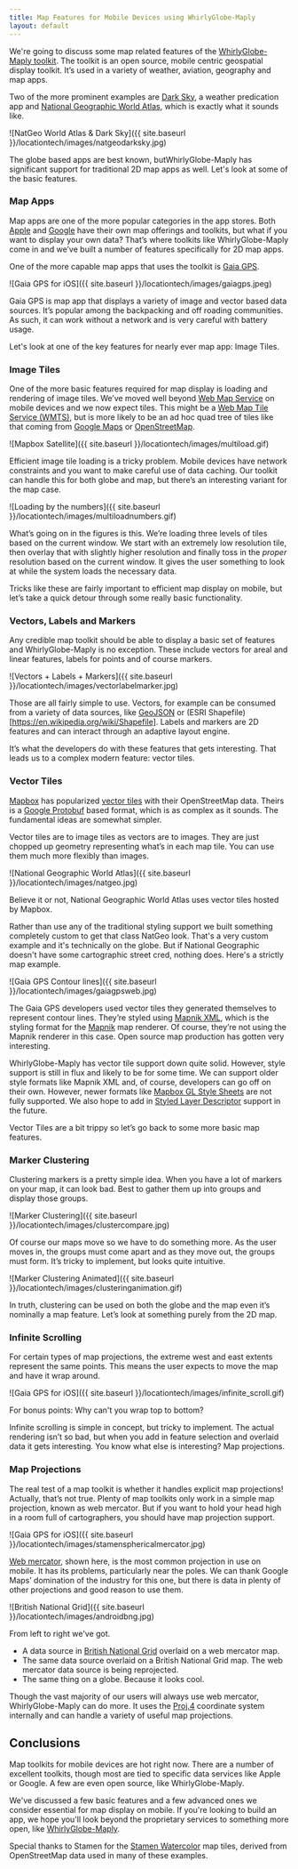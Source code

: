 ```yaml
---
title: Map Features for Mobile Devices using WhirlyGlobe-Maply
layout: default
---
```


We're going to discuss some map related features of the [WhirlyGlobe-Maply toolkit](http://mousebird.github.io/WhirlyGlobe).  The toolkit is an open source, mobile centric geospatial display toolkit.  It’s used in a variety of weather, aviation, geography and map apps.

Two of the more prominent examples are [Dark Sky](https://itunes.apple.com/us/app/dark-sky-weather-radar-hyperlocal/id517329357?mt=8), a weather predication app and [National Geographic World Atlas](https://itunes.apple.com/us/app/national-geographic-world/id364733950?mt=8), which is exactly what it sounds like.

![NatGeo World Atlas & Dark Sky]({{ site.baseurl }}/locationtech/images/natgeodarksky.jpg)

The globe based apps are best known, butWhirlyGlobe-Maply has significant support for traditional 2D map apps as well.  Let's look at some of the basic features.

### Map Apps

Map apps are one of the more popular categories in the app stores.  Both [Apple](https://developer.apple.com/library/ios/documentation/MapKit/Reference/MapKit_Framework_Reference/) and [Google](https://developers.google.com/maps/documentation/android-api/) have their own map offerings and toolkits, but what if you want to display your own data?  That’s where toolkits like WhirlyGlobe-Maply come in and we’ve built a number of features specifically for 2D map apps.

One of the more capable map apps that uses the toolkit is [Gaia GPS](https://www.gaiagps.com).  

![Gaia GPS for iOS]({{ site.baseurl }}/locationtech/images/gaiagps.jpeg)

Gaia GPS is map app that displays a variety of image and vector based data sources.  It’s popular among the backpacking and off roading communities.  As such, it can work without a network and is very careful with battery usage.

Let's look at one of the key features for nearly ever map app:  Image Tiles.

### Image Tiles

One of the more basic features required for map display is loading and rendering of image tiles.  We’ve moved well beyond [Web Map Service](http://www.opengeospatial.org/standards/wms) on mobile devices and we now expect tiles.  This might be a [Web Map Tile Service (WMTS)](http://www.opengeospatial.org/standards/wmts), but is more likely to be an ad hoc quad tree of tiles like that coming from [Google Maps](https://www.google.com/maps) or [OpenStreetMap](https://www.openstreetmap.org).

![Mapbox Satellite]({{ site.baseurl }}/locationtech/images/multiload.gif)

Efficient image tile loading is a tricky problem.  Mobile devices have network constraints and you want to make careful use of data caching.  Our toolkit can handle this for both globe and map, but there’s an interesting variant for the map case.

![Loading by the numbers]({{ site.baseurl }}/locationtech/images/multiloadnumbers.gif)

What’s going on in the figures is this.  We’re loading three levels of tiles based on the current window.  We start with an extremely low resolution tile, then overlay that with slightly higher resolution and finally toss in the *proper* resolution based on the current window.  It gives the user something to look at while the system loads the necessary data.

Tricks like these are fairly important to efficient map display on mobile, but let’s take a quick detour through some really basic functionality.

### Vectors, Labels and Markers

Any credible map toolkit should be able to display a basic set of features and WhirlyGlobe-Maply is no exception.  These include vectors for areal and linear features, labels for points and of course markers.

![Vectors + Labels + Markers]({{ site.baseurl }}/locationtech/images/vectorlabelmarker.jpg)

Those are all fairly simple to use.  Vectors, for example can be consumed from a variety of data sources, like [GeoJSON](http://geojson.org/) or (ESRI Shapefile)[https://en.wikipedia.org/wiki/Shapefile].  Labels and markers are 2D features and can interact through an adaptive layout engine.

It’s what the developers do with these features that gets interesting. That leads us to a complex modern feature: vector tiles.

### Vector Tiles

[Mapbox](https://www.mapbox.com/) has popularized [vector tiles](https://www.mapbox.com/developers/vector-tiles/) with their OpenStreetMap data.  Theirs is a [Google Protobuf](https://github.com/google/protobuf) based format, which is as complex as it sounds.  The fundamental ideas are somewhat simpler.

Vector tiles are to image tiles as vectors are to images.  They are just chopped up geometry representing what’s in each map tile.  You can use them much more flexibly than images.

![National Geographic World Atlas]({{ site.baseurl }}/locationtech/images/natgeo.jpg)

Believe it or not, National Geographic World Atlas uses vector tiles hosted by Mapbox. 

Rather than use any of the traditional styling support we built something completely custom to get that class NatGeo look.  That's a very custom example and it's technically on the globe.  But if National Geographic doesn't have some cartographic street cred, nothing does.  Here's a strictly map example.

![Gaia GPS Contour lines]({{ site.baseurl }}/locationtech/images/gaiagpsweb.jpg)

The Gaia GPS developers used vector tiles they generated themselves to represent contour lines.  They’re styled using [Mapnik XML](https://github.com/mapnik/mapnik/wiki/XMLConfigReference), which is the styling format for the [Mapnik](http://mapnik.org/) map renderer.  Of course, they’re not using the Mapnik renderer in this case.  Open source map production has gotten very interesting.

WhirlyGlobe-Maply has vector tile support down quite solid.  However, style support is still in flux and likely to be for some time.  We can support older style formats like Mapnik XML and, of course, developers can go off on their own.  However, newer formats like [Mapbox GL Style Sheets](https://www.mapbox.com/mapbox-gl-style-spec/) are not fully supported.  We also hope to add in [Styled Layer Descriptor](http://www.opengeospatial.org/standards/sld) support in the future.

Vector Tiles are a bit trippy so let’s go back to some more basic map features.

### Marker Clustering

Clustering markers is a pretty simple idea.  When you have a lot of markers on your map, it can look bad.  Best to gather them up into groups and display those groups.

![Marker Clustering]({{ site.baseurl }}/locationtech/images/clustercompare.jpg)

Of course our maps move so we have to do something more.  As the user moves in, the groups must come apart and as they move out, the groups must form.  It’s tricky to implement, but looks quite intuitive.

![Marker Clustering Animated]({{ site.baseurl }}/locationtech/images/clusteringanimation.gif)

In truth, clustering can be used on both the globe and the map even it’s nominally a map feature.  Let’s look at something purely from the 2D map.

### Infinite Scrolling

For certain types of map projections, the extreme west and east extents represent the same points. This means the user expects to move the map and have it wrap around.

![Gaia GPS for iOS]({{ site.baseurl }}/locationtech/images/infinite_scroll.gif)

For bonus points: Why can't you wrap top to bottom?

Infinite scrolling is simple in concept, but tricky to implement.  The actual rendering isn’t so bad, but when you add in feature selection and overlaid data it gets interesting.  You know what else is interesting?  Map projections.

### Map Projections

The real test of a map toolkit is whether it handles explicit map projections!  Actually, that’s not true.  Plenty of map toolkits only work in a simple map projection, known as web mercator.  But if you want to hold your head high in a room full of cartographers, you should have map projection support.

![Gaia GPS for iOS]({{ site.baseurl }}/locationtech/images/stamensphericalmercator.jpg)

[Web mercator](https://en.wikipedia.org/wiki/Web_Mercator), shown here, is the most common projection in use on mobile.  It has its problems, particularly near the poles.  We can thank Google Maps’ domination of the industry for this one, but there is data in plenty of other projections and good reason to use them.

![British National Grid]({{ site.baseurl }}/locationtech/images/androidbng.jpg)

From left to right we've got.

* A data source in [British National Grid](https://en.wikipedia.org/wiki/PROJ.4) overlaid on a web mercator map.
* The same data source overlaid on a British National Grid map.  The web mercator data source is being reprojected.
* The same thing on a globe.  Because it looks cool.

Though the vast majority of our users will always use web mercator, WhirlyGlobe-Maply can do more.  It uses the [Proj.4](https://en.wikipedia.org/wiki/PROJ.4) coordinate system internally and can handle a variety of useful map projections.


## Conclusions

Map toolkits for mobile devices are hot right now.  There are a number of excellent toolkits, though most are tied to specific data services like Apple or Google.  A few are even open source, like WhirlyGlobe-Maply.

We've discussed a few basic features and a few advanced ones we consider essential for map display on mobile.  If you're looking to build an app, we hope you'll look beyond the proprietary services to something more open, like [WhirlyGlobe-Maply](http://mousebird.github.io/WhirlyGlobe).

Special thanks to Stamen for the [Stamen Watercolor](http://maps.stamen.com/watercolor) map tiles, derived from OpenStreetMap data used in many of these examples.

